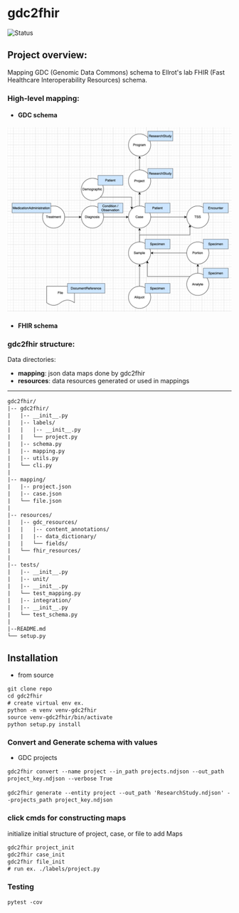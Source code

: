 # gdc2fhir
![Status](https://img.shields.io/badge/Status-In%20Progress-yellow)

## Project overview: 
Mapping GDC (Genomic Data Commons) schema to Ellrot's lab FHIR (Fast Healthcare Interoperability Resources) schema.

### High-level mapping:
- #### GDC schema 
![mapping](./imgs/high-level.png)

- #### FHIR schema 


### gdc2fhir structure:

Data directories:
- **mapping**: json data maps done by gdc2fhir
- **resources**: data resources generated or used in mappings

****
```
gdc2fhir/
|-- gdc2fhir/
|   |-- __init__.py
|   |-- labels/
|   |   |-- __init__.py
|   |   └── project.py
|   |-- schema.py
|   |-- mapping.py
|   |-- utils.py
|   └── cli.py
|   
|-- mapping/
|   |-- project.json
|   |-- case.json
|   └── file.json
|  
|-- resources/
|   |-- gdc_resources/
|   |   |-- content_annotations/
|   |   |-- data_dictionary/
|   |   └── fields/
|   └── fhir_resources/
| 
|-- tests/
|   |-- __init__.py
|   |-- unit/
|   |-- __init__.py
|   └── test_mapping.py
|   |-- integration/
|   |-- __init__.py
|   └── test_schema.py
|   
|--README.md
└── setup.py
```

## Installation

- from source 
```
git clone repo
cd gdc2fhir
# create virtual env ex. 
python -m venv venv-gdc2fhir
source venv-gdc2fhir/bin/activate
python setup.py install
```

### Convert and Generate schema with values
- GDC projects
```
gdc2fhir convert --name project --in_path projects.ndjson --out_path project_key.ndjson --verbose True

gdc2fhir generate --entity project --out_path 'ResearchStudy.ndjson' --projects_path project_key.ndjson

``` 

### click cmds for constructing maps

initialize initial structure of project, case, or file to add Maps

```
gdc2fhir project_init 
gdc2fhir case_init 
gdc2fhir file_init 
# run ex. ./labels/project.py 
```


### Testing 
```
pytest -cov 
```
